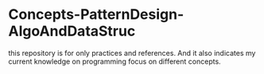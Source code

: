 # Concepts-PatternDesign-AlgoAndDataStruc


 this repository is for only practices and references. And it also indicates my current knowledge on programming focus on different concepts.
